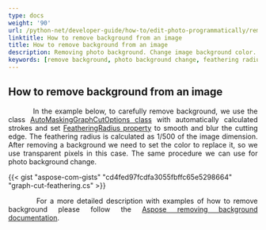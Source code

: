```yaml
---
type: docs
weight: '90'
url: /python-net/developer-guide/how-to/edit-photo-programmatically/remove-background
linktitle: How to remove background from an image
title: How to remove background from an image
description: Removing photo background. Change image background color.
keywords: [remove background, photo background change, feathering radius, auto masking graph cut]
---
```


## How to remove background from an image

<p align='justify'>
&nbsp;&nbsp;&nbsp;&nbsp;&nbsp;&nbsp;&nbsp;&nbsp;
In the example below, to carefully remove background, we use the class <a href="https://reference.aspose.com/imaging/python-net/aspose.imaging.masking.options/automaskinggraphcutoptions/">AutoMaskingGraphCutOptions class</a> with automatically calculated strokes and set <a href="https://reference.aspose.com/imaging/python-net/aspose.imaging.masking.options/graphcutmaskingoptions/featheringradius/">FeatheringRadius property</a> to smooth and blur the cutting edge. The feathering radius is calculated as 1/500 of the image dimension. After removing a background we need to set the color to replace it, so we use transparent pixels in this case. The same procedure we can use for photo background change.
</p>

{{< gist "aspose-com-gists" "cd4fed97fcdfa3055fbffc65e5298664" "graph-cut-feathering.cs" >}}

<p align='justify'>
&nbsp;&nbsp;&nbsp;&nbsp;&nbsp;&nbsp;&nbsp;&nbsp;
For a more detailed description with examples of how to remove background please follow the <a href="https://docs.aspose.com/imaging/python-net/removing-background-from-images/">Aspose removing background documentation</a>.
</p>
